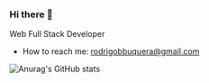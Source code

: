 ### Hi there 👋

Web Full Stack Developer

- How to reach me: rodrigobbuquera@gmail.com

![Anurag's GitHub stats](https://github-readme-stats.vercel.app/api?username=Rodrigo-Brezolin-Buquera&show_icons=true&theme=dark)



<!--
**Rodrigo-Brezolin-Buquera/Rodrigo-Brezolin-Buquera** is a ✨ _special_ ✨ repository because its `README.md` (this file) appears on your GitHub profile.

Here are some ideas to get you started:

